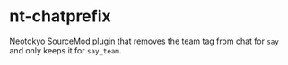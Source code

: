 # nt-chatprefix

Neotokyo SourceMod plugin that removes the team tag from chat for `say` and only keeps it for `say_team`.
